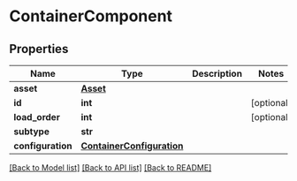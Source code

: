 # ContainerComponent

## Properties
Name | Type | Description | Notes
------------ | ------------- | ------------- | -------------
**asset** | [**Asset**](Asset.md) |  | 
**id** | **int** |  | [optional] 
**load_order** | **int** |  | [optional] 
**subtype** | **str** |  | 
**configuration** | [**ContainerConfiguration**](ContainerConfiguration.md) |  | 

[[Back to Model list]](../README.md#documentation-for-models) [[Back to API list]](../README.md#documentation-for-api-endpoints) [[Back to README]](../README.md)


